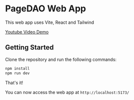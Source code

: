 # PageDAO Web App

This web app uses Vite, React and Tailwind

[Youtube Video Demo](https://youtu.be/S5dNPR-Z4kQ)
## Getting Started

Clone the repository and run the following commands:

```bash
npm install
npm run dev
```

That's it! 

You can now access the web app at `http://localhost:5173/`
